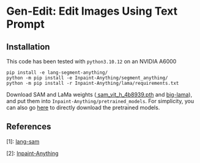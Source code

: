 # Gen-Edit: Edit Images Using Text Prompt

## Installation

This code has been tested with `python3.10.12` on an NVIDIA A6000

```
pip install -e lang-segment-anything/
python -m pip install -e Inpaint-Anything/segment_anything/
python -m pip install -r Inpaint-Anything/lama/requirements.txt
```

Download SAM and LaMa weights (<a href="https://dl.fbaipublicfiles.com/segment_anything/sam_vit_h_4b8939.pth"> sam_vit_h_4b8939.pth</a> and <a href="https://drive.google.com/drive/folders/1B2x7eQDgecTL0oh3LSIBDGj0fTxs6Ips">big-lama</a>), and put them into `Inpaint-Anything/pretrained_models`. For simplicity, you can also go <a href="https://drive.google.com/drive/folders/1ST0aRbDRZGli0r7OVVOQvXwtadMCuWXg">here</a> to directly download the pretrained models.

## References

[1]: <a href="https://github.com/paulguerrero/lang-sam">lang-sam</a>

[2]: <a href="https://github.com/geekyutao/Inpaint-Anything">Inpaint-Anything</a>